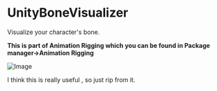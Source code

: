 # UnityBoneVisualizer

 Visualize your character's bone.



**This is part of Animation Rigging which you can be found in Package manager->Animation Rigging**



![Image](https://i.ibb.co/TqKymS5/image.png)



I think this is really useful , so just rip from it.
